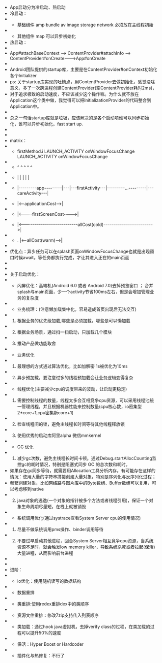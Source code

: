  * App启动分为冷启动、热启动
 * 冷启动：
 *  - 基础组件 amp bundle av image storage network 必须放在主线程初始
 *  - 其他组件 map 可以异步初始化
 * 热启动：
 *
 * App#attachBaseContext --> ContentProvider#attachInfo --> ContentProvider#onCreate--->App#onCreate
 *
 * Android团队提供的startup库，主要是在ContentProvider#onContext初始化各个Initializer
 * ps: 关于startup库实现的吐槽点，用ContentProvider去做初始化，感觉没啥意义，多了一次跨进程创建ContentProvider(空ContentProvider耗时2ms)，
 * 对于追求极致的启动速度，不应该减少这个操作嘛。为什么就不放在Application这个类中做，我觉得可以把InitializationProvider的代码整合到Application中。
 *
 * 总之一句话startup库就是垃圾，应该解决的是各个启动项谁可以同步初始化，谁可以异步初始化。fast start up.
 *
 *
 * matrix：
 *  * firstMethod.i       LAUNCH_ACTIVITY   onWindowFocusChange   LAUNCH_ACTIVITY    onWindowFocusChange
 *  * ^                         ^                   ^                     ^                  ^
 *  * |                         |                   |                     |                  |
 *  * |---------app---------|---|---firstActivity---|---------...---------|---careActivity---|
 *  * |<--applicationCost-->|
 *  * |<----firstScreenCost---->|
 *  * |<---------------------------allCost(cold)------------------------->|
 *  * .                         |<--allCost(warm)-->|
 *
 *  优化点：异步任务可以在splash页面onWindowFocusChange也就是出现窗口时候await，等任务都执行完成，才让其进入正在的main页面
 *
 *
 *  关于启动优化：
 *  - 闪屏优化：高端机(Android 6.0 或者 Android 7.0)去掉预览窗口 ； 合并splash与main页面，少一个activity节省100ms左右，但是会增加管理业务的复杂度
 *  - 业务梳理：(注意懒加载集中化，容易造成首页出现后无法交互)
 *  1. 根据业务的优先级加载,哪些是必须加载，哪些是可以懒加载
 *  2. 根据业务场景，通过扫一扫启动，只加载几个模块
 *  3. 推动产品做功能取舍
 *  - 业务优化
 *  1. 最理想的方式通过算法优化，比如加解密 1s被优化为10ms
 *  2. 异步预加载，要注意过多的线程预加载会让业务逻辑变得复杂
 *  - 线程优化(主要减少cpu的调度带来的波动，让启动更稳定)
 *  1. 需要控制线程的数量，线程太多会互相竞争cpu资源，可以采用线程池统一管理线程，并且根据机器性能来控制数量(cpu核心数，io密集型2*core+1,cpu密集新core+1)
 *  2. 检查线程间的锁，避免主线程长时间等待其他线程释放锁
 *  3. 使用优秀的启动库阿里alpha 微信mmkernel
 *  - GC 优化
 *  1. 减少gc次数，避免主线程长时间卡顿。通过Debug.startAllocCounting监控gc的耗时情况，特别是阻塞式同步 GC 的总次数和耗时。
 *  如果存在gc同步等待，就需要用Allocation工具分析内存，有可能存在这样的情况：使用大量的字符串拼接创建大量对象，特别是序列化与反序列化过程；
 *  频繁创建对象，比如网络路与图片库中的Byte数组、Buffer数组可以复用，可以考虑移到native
 *  2. java对象的逃逸(一个对象的指针被多个方法或者线程引用)，保证一个对象生命周期尽量短，在栈上就被销毁
 *  - 系统调用优化(通过systrace查看System Server cpu的使用情况)
 *  1. 尽量不做系统调用pms操作、binder调用等待
 *  2. 不要过早启动其他进程，回合System Server相互竞争cpu资源，当系统资源不足时，就会触发low memory killer，导致系统杀死或者拉起(保活)大量进程，从而影响前台进程
 *
 *
 *  进阶：
 *  - io优化：使用随机读写的数据结构
 *  - 数据重排
 *  - 类重排:使用redex重排dex中的类顺序
 *  - 资源文件重排：修改7zip支持传入列表顺序
 *  - 类加载：通过hook java虚拟机，去掉verify class的过程，在类加载的过程可以提升50%的速度
 *  - 保活：Hyper Boost or Hardcoder
 *  - 插件化与热修复：不行了